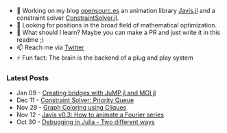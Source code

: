 - 🔭 Working on my blog [opensourc.es](https://opensourc.es) an animation library [Javis.jl](https://github.com/Wikunia/Javis.jl) and a constraint solver [ConstraintSolver.jl](https://github.com/Wikunia/ConstraintSolver.jl).
- 👀 Looking for positions in the broad field of mathematical optimization.
- 🌱 What should I learn? Maybe you can make a PR and just write it in this readme ;)
- 📫 Reach me via [Twitter](https://twitter.com/Wikunia_de)
- ⚡ Fun fact: The brain is the backend of a plug and play system 

### Latest Posts
<!-- feed start -->
- Jan 09 - [Creating bridges with JuMP.jl and MOI.jl](https://opensourc.es/blog/2021-01-09-constraint-solver-bridges/)
- Dec 11 - [Constraint Solver: Priority Queue](https://opensourc.es/blog/2020-12-11-constraint-solver-priority-queue/)
- Nov 29 - [Graph Coloring using Cliques](https://opensourc.es/blog/2020-11-29-constraint-solver-coloring-cliques/)
- Nov 12 - [Javis v0.3: How to animate a Fourier series](https://opensourc.es/blog/2020-11-12-javis-v0.3/)
- Oct 30 - [Debugging in Julia - Two different ways](https://opensourc.es/blog/2020-10-30-basics-debugging/)
<!-- feed end -->